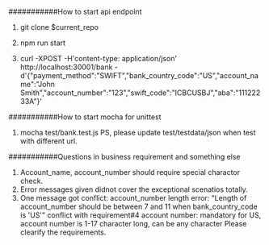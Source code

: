 ###########How to start api endpoint
1. git clone $current_repo
    
2. npm run start

3. curl -XPOST -H'content-type: application/json' http://localhost:30001/bank -d'{"payment_method":"SWIFT","bank_country_code":"US","account_name":"John Smith","account_number":"123","swift_code":"ICBCUSBJ","aba":"11122233A"}'

###########How to start mocha for unittest
1. mocha test/bank.test.js 
PS, please update test/testdata/json when test with different url.


###########Questions in business requirement and something else
1. Account_name, account_number should require special charactor check.
2. Error messages given didnot cover the exceptional scenatios totally.
3. One message got conflict:
account_number length error: "Length of account_number should be between 7 and 11 when bank_country_code is 'US'"
conflict with requirement#4
account number: mandatory
for US, account number is 1-17 character long, can be any character
Please clearify the requirements.